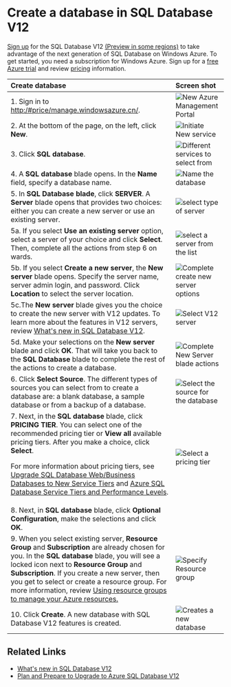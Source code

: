 <properties 
	pageTitle="Create a database in SQL Database Update V12" 
	description="Demonstrates how to create a database in Azure SQL Database Update V12" 
	services="sql-database" 
	documentationCenter="" 
	authors="sonalmm" 
	manager="jeffreyg" 
	editor=""/>

<tags
	ms.service="sql-database"
	ms.date="04/28/2015"
	wacn.date=""/>


# Create a database in SQL Database V12


<!--
True author is: authors="sonalmm" , ms.author="sonalm".
-->


[Sign up](https://manage.windowsazure.cn) for the SQL Database V12 [(Preview in some regions)](/documentation/articles/sql-database-v12-whats-new#V12AzureSqlDbPreviewGaTable) to take advantage of the next generation of  SQL Database on Windows Azure. To get started, you need a subscription for Windows Azure. Sign up for a [free Azure trial](http://azure.microsoft.com/pricing/free-trial) and review [pricing](/home/features/sql-database) information. 


| Create database | Screen shot |
| :--- | :--- |
| 1. Sign in to [http:/#price/manage.windowsazure.cn/](http://manage.windowsazure.cn/). | ![New Azure Management Portal][1] |
| 2. At the bottom of the page, on the left, click **New**. | ![Initiate New service][2]|
| 3. Click **SQL database**.| ![Different services to select from][3] |
| 4. A **SQL database** blade opens. In the **Name** field, specify a database name. | ![Name the database][4] |
| 5. In **SQL Database blade**, click **SERVER**. A **Server** blade opens that provides two choices: either you can create a new server or use an existing server.| ![select type of server][4] |
|5a. If you select **Use an existing server** option, select a server of your choice and click **Select**. Then, complete all the actions from step 6 on wards.| ![select a server from the list][5]| 
|5b.   If you select **Create a new server**, the **New server** blade opens. Specify the server name, server admin login, and password. Click **Location** to select the server location. | ![Complete create new server options][9]| 
|5c.The **New server** blade gives you the choice to create the new server with V12 updates. To learn more about the features in V12 servers, review [What's new in SQL Database V12](/documentation/articles/sql-database-v12-whats-new).| ![Select V12 server][6]|
|5d. Make your selections on the **New server** blade and click **OK**. That will take you back to the **SQL Database** blade to complete the rest of the actions to create a database. | ![Complete New Server blade actions][8]|
|6. Click **Select Source**. The different types of sources you can select from to create a database are: a blank database, a sample database or from a backup of a database.| ![Select the source for the database][10]|
|7. Next, in the **SQL database** blade, click **PRICING TIER**. You can select one of the recommended pricing tier or **View all** available pricing tiers. After you make a choice, click **Select**. <p> For more information about pricing tiers, see [Upgrade SQL Database Web/Business Databases to New Service Tiers](./sql-database-upgrade-new-service-tiers/) and [Azure SQL Database Service Tiers and Performance Levels](/documentation/articles/sql-database-service-tiers). |![Select a pricing tier][7]
| 8. Next, in **SQL database** blade, click **Optional Configuration**, make the selections and click **OK**. 
| 9. When you select existing server, **Resource Group** and **Subscription** are already chosen for you. In the **SQL database** blade, you will see a locked icon next to **Resource Group** and **Subscription**. If you create a new server, then you get to select or create a resource group. For more information, review [Using resource groups to manage your Azure resources.](/documentation/articles/resource-group-overview)|![Specify Resource group][11]
| 10. Click **Create**. A new database with SQL Database V12 features is created. |![Creates a new database][12]

## Related Links

- [What's new in SQL Database V12](/documentation/articles/sql-database-v12-whats-new)
- [Plan and Prepare to Upgrade to Azure SQL Database V12](/documentation/articles/sql-database-v12-plan-prepare-upgrade)

<!--Image references-->
[1]: ./media/sql-database-create/firstscreenportal.png
[2]: ./media/sql-database-create/new.png
[3]: ./media/sql-database-create/sqldatabase.png
[4]: ./media/sql-database-create/databasename.png
[5]: ./media/sql-database-create/useexistingserver.PNG
[6]: ./media/sql-database-create/v12server.PNG
[7]: ./media/sql-database-create/pricingtierdetails.png
[8]: ./media/sql-database-create/finishnewserverblade.png
[9]: ./media/sql-database-create/createnewserver.png
[10]: ./media/sql-database-create/selectsource.png
[11]: ./media/sql-database-create/resourcegroup.png
[12]: ./media/sql-database-create/create.png

 